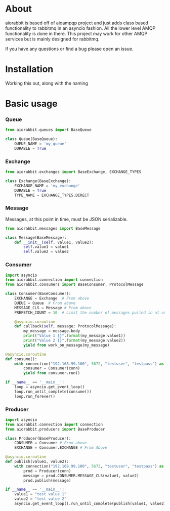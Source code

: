 # About

aiorabbit is based off of aioampqp project and just adds class based functionality to rabbitmq in an asyncio fashion. All the lower level AMQP functionality is done in there. This project may work for other AMQP services but is mainly designed for rabbitmq.

If you have any questions or find a bug please open an issue.


# Installation

Working this out, along with the naming

# Basic usage

### Queue
```python
from aiorabbit.queues import BaseQueue

class Queue(BaseQueue):
    QUEUE_NAME = 'my_queue'
    DURABLE = True
```

### Exchange
```python
from aiorabbit.exchanges import BaseExchange, EXCHANGE_TYPES

class Exchange(BaseExchange):
    EXCHANGE_NAME = 'my_exchange'
    DURABLE = True
    TYPE_NAME = EXCHANGE_TYPES.DIRECT
```

### Message
Messages, at this point in time, must be JSON serializable.

```python
from aiorabbit.messages import BaseMessage

class Message(BaseMessage):
    def __init__(self, value1, value2):
        self.value1 = value1
        self.value2 = value2
```

### Consumer
```python
import asyncio
from aiorabbit.connection import connection
from aiorabbit.consumers import BaseConsumer, ProtocolMessage

class Consumer(BaseConsumer):
    EXCHANGE = Exchange  # From above
    QUEUE = Queue  # From above
    MESSAGE_CLS = Message # From above
    PREFETCH_COUNT = 10  # Limit the number of messages pulled in at one time.

    @asyncio.coroutine
    def callback(self, message: ProtocolMessage):
        my_message = message.body
        print("Value 1 {}".format(my_message.value1))
        print("Value 2 {}".format(my_message.value2))
        yield from work_on_message(my_message)

@asyncio.coroutine
def consume():
    with connection("192.168.99.100", 5672, "testuser", "testpass") as conn:
        consumer = Consumer(conn)
        yield from consumer.run()

if __name__ == '__main__':
    loop = asyncio.get_event_loop()
    loop.run_until_complete(consume())
    loop.run_forever()
```

### Producer
```python
import asyncio
from aiorabbit.connection import connection
from aiorabbit.producers import BaseProducer

class Producer(BaseProducer):
    CONSUMER = Consumer # From above
    EXCHANGE = Consumer.EXCHANGE # From Above

@asyncio.coroutine
def publish(value1, value2):
    with connection("192.168.99.100", 5672, "testuser", "testpass") as conn:
        prod = Producer(conn)
        message = prod.CONSUMER.MESSAGE_CLS(value1, value2)
        prod.publish(message)

if __name__ == '__main__':
    value1 = "test value 1"
    value2 = "test value 2"
    asyncio.get_event_loop().run_until_complete(publish(value1, value2))
```